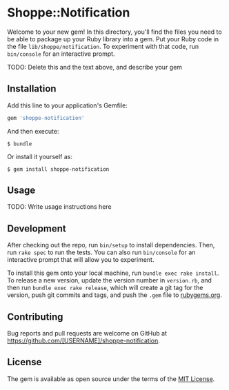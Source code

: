 # Shoppe::Notification

Welcome to your new gem! In this directory, you'll find the files you need to be able to package up your Ruby library into a gem. Put your Ruby code in the file `lib/shoppe/notification`. To experiment with that code, run `bin/console` for an interactive prompt.

TODO: Delete this and the text above, and describe your gem

## Installation

Add this line to your application's Gemfile:

```ruby
gem 'shoppe-notification'
```

And then execute:

    $ bundle

Or install it yourself as:

    $ gem install shoppe-notification

## Usage

TODO: Write usage instructions here

## Development

After checking out the repo, run `bin/setup` to install dependencies. Then, run `rake spec` to run the tests. You can also run `bin/console` for an interactive prompt that will allow you to experiment.

To install this gem onto your local machine, run `bundle exec rake install`. To release a new version, update the version number in `version.rb`, and then run `bundle exec rake release`, which will create a git tag for the version, push git commits and tags, and push the `.gem` file to [rubygems.org](https://rubygems.org).

## Contributing

Bug reports and pull requests are welcome on GitHub at https://github.com/[USERNAME]/shoppe-notification.


## License

The gem is available as open source under the terms of the [MIT License](http://opensource.org/licenses/MIT).

